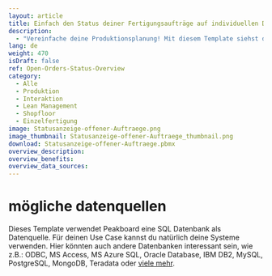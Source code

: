 ```yaml
---
layout: article
title: Einfach den Status deiner Fertigungsaufträge auf individuellen Dashboards anzeigen
description: 
  - "Vereinfache deine Produktionsplanung! Mit diesem Template siehst du den Status offener Kundenaufträge deiner Produktion in einer praktischen Übersicht. Neben der Auftragsart siehst du hier auch den Fortschritt einzelner Aufträge. In unserem Beispiel durchläuft jeder Auftrag drei Arbeitsschritte: Kleben, Sägen und Schweißen. Eine Ampel stellt dar, ob der Arbeitsschritt für den jeweiligen Auftrag begonnen wurde, aktuell in Arbeit oder bereits abgeschlossen ist. Über einen Touchscreen können die Produktionsaufträge gefiltert werden. Die Daten liegen hierbei in einer Variablenliste, können aber auch mit einem ERP System wie z. B. den Transportaufträgen aus SAP (Tabelle LTAK) verknüpft werden."
lang: de
weight: 470
isDraft: false
ref: Open-Orders-Status-Overview
category:
  - Alle
  - Produktion
  - Interaktion
  - Lean Management
  - Shopfloor
  - Einzelfertigung
image: Statusanzeige-offener-Auftraege.png
image_thumbnail: Statusanzeige-offener-Auftraege_thumbnail.png
download: Statusanzeige-offener-Auftraege.pbmx
overview_description:
overview_benefits:
overview_data_sources:
---
```


# mögliche datenquellen

Dieses Template verwendet Peakboard eine SQL Datenbank als Datenquelle. Für deinen Use Case kannst du natürlich deine Systeme verwenden. Hier könnten auch andere Datenbanken interessant sein, wie z.B.: ODBC, MS Access, MS Azure SQL, Oracle Database, IBM DB2, MySQL, PostgreSQL, MongoDB, Teradata oder [viele mehr](https://peakboard.com/schnittstellen/).

